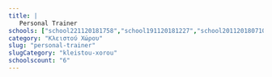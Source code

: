 ```yaml
---
title: |
   Personal Trainer
schools: ["school221120181758","school191120181227","school201120180710","school131120180012","school211120180515","school181120180208"]
category: "Κλειστού Χώρου"
slug: "personal-trainer"
slugCategory: "kleistou-xorou"
schoolscount: "6"
---
```


